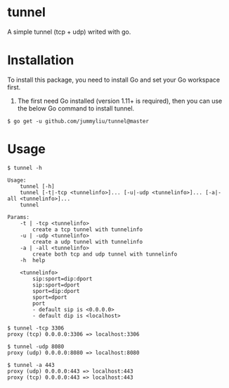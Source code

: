 # tunnel
A simple tunnel (tcp + udp) writed with go.

# Installation
To install this package, you need to install Go and set your Go workspace first.

1. The first need Go installed (version 1.11+ is required), then you can use the below Go command to install tunnel.

```shell
$ go get -u github.com/jummyliu/tunnel@master
```

# Usage

```shell
$ tunnel -h

Usage: 
	tunnel [-h]
	tunnel [-t|-tcp <tunnelinfo>]... [-u|-udp <tunnelinfo>]... [-a|-all <tunnelinfo>]...
	tunnel 

Params:
	-t | -tcp <tunnelinfo>
		create a tcp tunnel with tunnelinfo
	-u | -udp <tunnelinfo>
		create a udp tunnel with tunnelinfo
	-a | -all <tunnelinfo>
		create both tcp and udp tunnel with tunnelinfo
	-h	help

	<tunnelinfo>
		sip:sport=dip:dport
		sip:sport=dport
		sport=dip:dport
		sport=dport
		port
		- default sip is <0.0.0.0>
		- default dip is <localhost>
```

```shell
$ tunnel -tcp 3306
proxy (tcp) 0.0.0.0:3306 => localhost:3306

$ tunnel -udp 8080
proxy (udp) 0.0.0.0:8080 => localhost:8080

$ tunnel -a 443
proxy (udp) 0.0.0.0:443 => localhost:443
proxy (tcp) 0.0.0.0:443 => localhost:443
```
